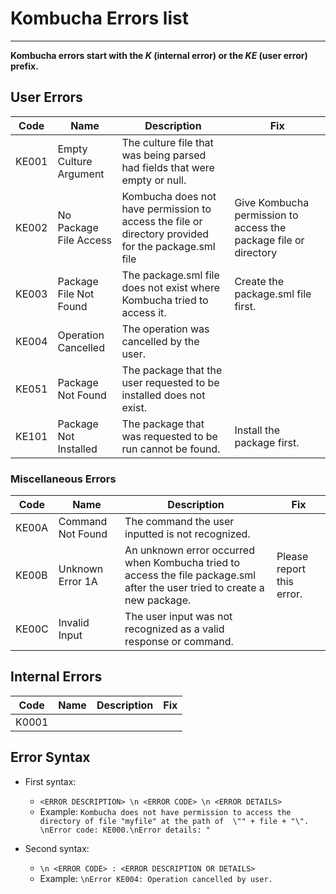 # Kombucha Errors list

* * *

**Kombucha errors start with the _K_ (internal error) or the _KE_ (user error) prefix.**

## User Errors

| Code  | Name                   | Description                                                                                         | Fix                                                              |
| ----- | ---------------------- | --------------------------------------------------------------------------------------------------- | ---------------------------------------------------------------- |
| KE001 | Empty Culture Argument | The culture file that was being parsed had fields that were empty or null.                          |                                                                  |
| KE002 | No Package File Access | Kombucha does not have permission to access the file or directory provided for the package.sml file | Give Kombucha permission to access the package file or directory |
| KE003 | Package File Not Found | The package.sml file does not exist where Kombucha tried to access it.                              | Create the package.sml file first.                               |
| KE004 | Operation Cancelled    | The operation was cancelled by the user.                                                            |                                                                  |
| KE051 | Package Not Found      | The package that the user requested to be installed does not exist.                                 |                                                                  |
| KE101 | Package Not Installed  | The package that was requested to be run cannot be found.                                           | Install the package first.                                       |

### Miscellaneous Errors

| Code  | Name              | Description                                                                                                                | Fix                       |
| ----- | ----------------- | -------------------------------------------------------------------------------------------------------------------------- | ------------------------- |
| KE00A | Command Not Found | The command the user inputted is not recognized.                                                                           |                           |
| KE00B | Unknown Error 1A  | An unknown error occurred when Kombucha tried to access the file package.sml after the user tried to create a new package. | Please report this error. |
| KE00C | Invalid Input     | The user input was not recognized as a valid response or command.                                                          |                           |

## Internal Errors

| Code  | Name | Description | Fix |
| ----- | ---- | ----------- | --- |
| K0001 |      |             |     |

## Error Syntax

-   First syntax:

    -   `<ERROR DESCRIPTION> \n <ERROR CODE> \n <ERROR DETAILS>`
    -   Example: `Kombucha does not have permission to access the directory of file "myfile" at the path of  \"" + file + "\". \nError code: KE000.\nError details: "`

-   Second syntax:
    -   `\n <ERROR CODE> : <ERROR DESCRIPTION OR DETAILS>`
    -   Example: `\nError KE004: Operation cancelled by user.`
